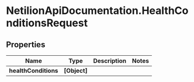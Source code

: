 # NetilionApiDocumentation.HealthConditionsRequest

## Properties
Name | Type | Description | Notes
------------ | ------------- | ------------- | -------------
**healthConditions** | **[Object]** |  | 
